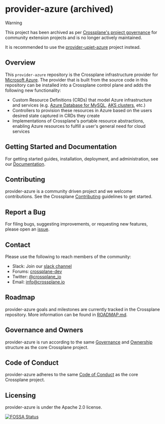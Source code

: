 # provider-azure (archived)

> [!WARNING]
> This project has been archived as per [Crossplane's project
> governance](https://github.com/crossplane/crossplane/blob/main/GOVERNANCE.md#archival-policy)
> for community extension projects and is no longer actively maintained.
>
> It is recommended to use the
> [provider-upjet-azure](https://github.com/crossplane-contrib/provider-upjet-azure)
> project instead.

## Overview

This `provider-azure` repository is the Crossplane infrastructure provider for
[Microsoft Azure](https://azure.microsoft.com/). The provider that is built from
the source code in this repository can be installed into a Crossplane control
plane and adds the following new functionality:

* Custom Resource Definitions (CRDs) that model Azure infrastructure and
  services (e.g. [Azure Database for
  MySQL](https://azure.microsoft.com/en-us/services/mysql/), [AKS
  clusters](https://azure.microsoft.com/en-us/services/kubernetes-service/),
  etc.)
* Controllers to provision these resources in Azure based on the users desired
  state captured in CRDs they create
* Implementations of Crossplane's portable resource abstractions, enabling Azure
  resources to fulfill a user's general need for cloud services

## Getting Started and Documentation

For getting started guides, installation, deployment, and administration, see
our [Documentation](https://crossplane.io/docs/latest).

## Contributing

provider-azure is a community driven project and we welcome contributions. See
the Crossplane
[Contributing](https://github.com/crossplane/crossplane/blob/master/CONTRIBUTING.md)
guidelines to get started.

## Report a Bug

For filing bugs, suggesting improvements, or requesting new features, please
open an [issue](https://github.com/crossplane/provider-azure/issues).

## Contact

Please use the following to reach members of the community:

- Slack: Join our [slack channel](https://slack.crossplane.io)
- Forums:
  [crossplane-dev](https://groups.google.com/forum/#!forum/crossplane-dev)
- Twitter: [@crossplane_io](https://twitter.com/crossplane_io)
- Email: [info@crossplane.io](mailto:info@crossplane.io)

## Roadmap

provider-azure goals and milestones are currently tracked in the Crossplane
repository. More information can be found in
[ROADMAP.md](https://github.com/crossplane/crossplane/blob/master/ROADMAP.md).

## Governance and Owners

provider-azure is run according to the same
[Governance](https://github.com/crossplane/crossplane/blob/master/GOVERNANCE.md)
and [Ownership](https://github.com/crossplane/crossplane/blob/master/OWNERS.md)
structure as the core Crossplane project.

## Code of Conduct

provider-azure adheres to the same [Code of
Conduct](https://github.com/crossplane/crossplane/blob/master/CODE_OF_CONDUCT.md)
as the core Crossplane project.

## Licensing

provider-azure is under the Apache 2.0 license.

[![FOSSA Status](https://app.fossa.io/api/projects/git%2Bgithub.com%2Fcrossplane%2Fprovider-azure.svg?type=large)](https://app.fossa.io/projects/git%2Bgithub.com%2Fcrossplane%2Fprovider-azure?ref=badge_large)
